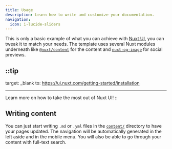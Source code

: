 ```yaml
---
title: Usage
description: Learn how to write and customize your documentation.
navigation:
  icon: i-lucide-sliders
---
```


This is only a basic example of what you can achieve with [Nuxt UI](https://ui.nuxt.com), you can
tweak it to match your needs. The template uses several Nuxt modules underneath like
[`@nuxt/content`](https://content.nuxt.com) for the content and
[`nuxt-og-image`](https://nuxtseo.com/og-image/getting-started/installation) for social previews.

## ::tip

target: \_blank to: https://ui.nuxt.com/getting-started/installation

---

Learn more on how to take the most out of Nuxt UI! ::

## Writing content

You can just start writing `.md` or `.yml` files in the
[`content/`](https://content.nuxt.com/usage/content-directory) directory to have your pages updated.
The navigation will be automatically generated in the left aside and in the mobile menu. You will
also be able to go through your content with full-text search.
